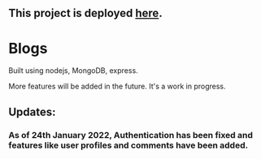 ## This project is deployed <a href="https://blogsbook.herokuapp.com/">here<a>.

# Blogs

Built using nodejs, MongoDB, express.

More features will be added in the future.
It's a work in progress.

## Updates:

### As of 24th January 2022, Authentication has been fixed and features like user profiles and comments have been added.

